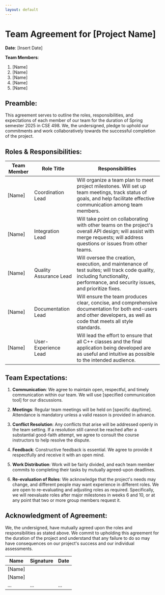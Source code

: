 ```yaml
---
layout: default
---
```


# Team Agreement for [Project Name]

**Date**: [Insert Date]

**Team Members**:
1. [Name]
2. [Name]
3. [Name]
4. [Name]
5. [Name]

## Preamble:
This agreement serves to outline the roles, responsibilities, and expectations of each member of our team for the duration of Spring semester 2025 in CSE 498. We, the undersigned, pledge to uphold our commitments and work collaboratively towards the successful completion of the project.

## Roles & Responsibilities:

| **Team Member** | **Role Title** | **Responsibilities** |
| --------------- | -------------- | -------------------- |
| [Name]          | Coordination Lead      | Will organize a team plan to meet project milestones. Will set up team meetings, track status of goals, and help facilitate effective communication among team members.  |
| [Name]          | Integration Lead       | Will take point on collaborating with other teams on the project's overall API design; will assist with merge requests; will address questions or issues from other teams.  |
| [Name]          | Quality Assurance Lead | Will oversee the creation, execution, and maintenance of test suites; will track code quality, including functionality, performance, and security issues, and prioritize fixes.  |
| [Name]          | Documentation Lead     | Will ensure the team produces clear, concise, and comprehensive documentation for both end-users and other developers, as well as code that meets all style standards. |
| [Name]          | User-Experience Lead   | Will lead the effort to ensure that all C++ classes and the final application being developed are as useful and intuitive as possible to the intended audience. |

## Team Expectations:

1. **Communication**: We agree to maintain open, respectful, and timely communication within our team. We will use [specified communication tool] for our discussions.
   
2. **Meetings**: Regular team meetings will be held on [specific day/time]. Attendance is mandatory unless a valid reason is provided in advance.
   
3. **Conflict Resolution**: Any conflicts that arise will be addressed openly in the team setting. If a resolution still cannot be reached after a substantial good-faith attempt, we agree to consult the course instructors to help resolve the dispute.

4. **Feedback**: Constructive feedback is essential. We agree to provide it respectfully and receive it with an open mind.

5. **Work Distribution**: Work will be fairly divided, and each team member commits to completing their tasks by mutually agreed-upon deadlines.

6. **Re-evaluation of Roles**: We acknowledge that the project's needs may change, and different people may want experience in different roles.  We are open to re-evaluating and adjusting roles as required.  Specifically, we will reevaluate roles after major milestones in weeks 6 and 10, or at any point that two or more group members request it.

## Acknowledgment of Agreement:

We, the undersigned, have mutually agreed upon the roles and responsibilities as stated above. We commit to upholding this agreement for the duration of the project and understand that any failure to do so may have consequences on our project's success and our individual assessments.

| **Name**       | **Signature** | **Date** |
| -------------- | ------------- | -------- |
| [Name]         |               |          |
| [Name]         |               |          |
| ...            | ...           | ...      |
